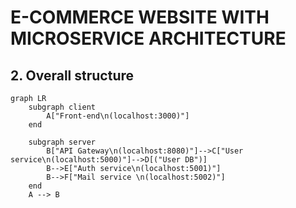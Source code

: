 # **E-COMMERCE WEBSITE WITH MICROSERVICE ARCHITECTURE**



## **2. Overall structure**

```mermaid
graph LR
    subgraph client 
        A["Front-end\n(localhost:3000)"]
    end
    
    subgraph server 
        B["API Gateway\n(localhost:8080)"]-->C["User service\n(localhost:5000)"]-->D[("User DB")]
        B-->E["Auth service\n(localhost:5001)"]
        B-->F["Mail service \n(localhost:5002)"]
    end
    A --> B
```
